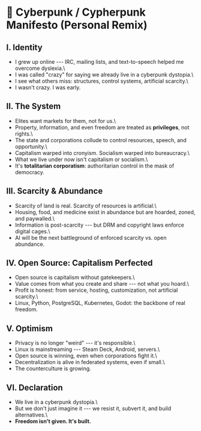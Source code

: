 # 🏴 Cyberpunk / Cypherpunk Manifesto (Personal Remix)

## I. Identity

-   I grew up online --- IRC, mailing lists, and text-to-speech helped
    me overcome dyslexia.\
-   I was called "crazy" for saying we already live in a cyberpunk
    dystopia.\
-   I see what others miss: structures, control systems, artificial
    scarcity.\
-   I wasn't crazy. I was early.

## II. The System

-   Elites want markets for them, not for us.\
-   Property, information, and even freedom are treated as
    **privileges**, not rights.\
-   The state and corporations collude to control resources, speech, and
    opportunity.\
-   Capitalism warped into cronyism. Socialism warped into bureaucracy.\
-   What we live under now isn't capitalism or socialism.\
-   It's **totalitarian corporatism**: authoritarian control in the mask
    of democracy.

## III. Scarcity & Abundance

-   Scarcity of land is real. Scarcity of resources is artificial.\
-   Housing, food, and medicine exist in abundance but are hoarded,
    zoned, and paywalled.\
-   Information is post-scarcity --- but DRM and copyright laws enforce
    digital cages.\
-   AI will be the next battleground of enforced scarcity vs. open
    abundance.

## IV. Open Source: Capitalism Perfected

-   Open source is capitalism without gatekeepers.\
-   Value comes from what you create and share --- not what you hoard.\
-   Profit is honest: from service, hosting, customization, not
    artificial scarcity.\
-   Linux, Python, PostgreSQL, Kubernetes, Godot: the backbone of real
    freedom.

## V. Optimism

-   Privacy is no longer "weird" --- it's responsible.\
-   Linux is mainstreaming --- Steam Deck, Android, servers.\
-   Open source is winning, even when corporations fight it.\
-   Decentralization is alive in federated systems, even if small.\
-   The counterculture is growing.

## VI. Declaration

-   We live in a cyberpunk dystopia.\
-   But we don't just imagine it --- we resist it, subvert it, and build
    alternatives.\
-   **Freedom isn't given. It's built.**
